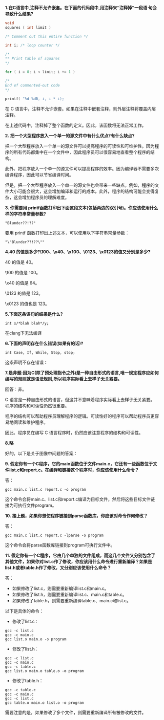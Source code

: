 **1.在C语言中,注释不允许嵌套。在下面的代码段中,用注释来“注释掉”一段语
句会导致什么结果?**

```c
void
squares ( int limit )

/* Comment out this entire function */

int i; /* loop counter */

/*
** Print table of squares
*/

for ( i = 0; i < limit; i += 1 )

/*
End of commented-out code
*/

printf( "%d %d0, i, i * i);
```

在 C 语言中，注释不允许嵌套。如果在注释中嵌套注释，则外层注释将覆盖内层注释。

在上述代码中，注释掉了整个函数的定义。因此，该函数将无法正常工作。

**2. 把一个大型程序放入一个单一的源文件中有什么优点?有什么缺点?**

把一个大型程序放入一个单一的源文件可以提高程序的可读性和可维护性。因为程序的所有代码都集中在一个文件中，因此程序员可以很容易地查看整个程序的结构。

此外，把程序放入一个单一的源文件可以提高程序的效率。因为编译器不需要多次编译程序，因此可以节省编译时间。

但是，把一个大型程序放入一个单一的源文件也会带来一些缺点。例如，程序的文件大小可能会很大，这会增加编译和运行的成本。此外，程序的结构可能会变得复杂，这会增加程序员的理解难度。

**3. 你需要用 printf函数打印出下面这段文本(包括两边的双引号)。你应该使用什么
样的字符串常量参数?**

```
"Blunder??!??"
```

要用 printf 函数打印出上述文本，可以使用以下字符串常量参数：


```
"\"Blunder??!??\""
```

**4.40 的值是多少?\100、\x40、\x100、\0123、\x0123的值又分别是多少?**

40 的值是 40。

\100 的值是 100。

\x40 的值是 64。

\0123 的值是 123。

\x0123 的值也是 123。

**5.下面这条语句的结果是什么?**

```
int x/*blah blah*/y;
```
在clang下无法编译

**6.下面的声明存在什么错误(如果有的话)?**

```
int Case, If, While, Stop, stop;
```

这条声明不存在错误：



**7.是非题:因为C(除了预处理指令之外)是一种自由形式的语言,唯一规定程序应如何编写的规则就是语法规则,所以程序实际看上去样子无关紧要。**

回答：非。

C 语言是一种自由形式的语言，但这并不意味着程序实际看上去样子无关紧要。程序的结构和可读性仍然很重要。

程序的结构可以帮助程序员理解程序的逻辑。可读性好的程序可以帮助程序员更容易地阅读和维护程序。

因此，程序员在编写 C 语言程序时，仍然应该注意程序的结构和可读性。

**8.略**

好的，以下是关于图像中问题的答案：

**9. 假定你有一个C程序，它的main函数位于文件main.c，它还有一些函数位于文件list.c和report.c。在编译和链接这个程序时，你应该使用什么命令？**

答：

```
gcc main.c list.c report.c -o program
```

这个命令会将main.c、list.c和report.c编译为目标文件，然后将这些目标文件链接为可执行文件program。

**10. 接上题，如果你想使程序链接到parse函数库，你应该对命令作何修改？**

答：

```
gcc main.c list.c report.c -lparse -o program
```

这个命令会将parse函数库链接到program可执行文件中。

**11. 假定你有一个C程序，它由几个单独的文件组成，而这几个文件又分别包含了其他文件，如果你对list.c作了修改，你应该用什么命令进行重新编译？如果是list.h或者table.h作了修改，又分别应该使用什么命令？**

答：

* 如果修改了list.c，则需要重新编译list.c和main.c。
* 如果修改了list.h，则需要重新编译list.c、main.c和table.c。
* 如果修改了table.h，则需要重新编译table.c、main.c和list.c。

以下是具体的命令：

* 修改了list.c：

```
gcc -c list.c
gcc -c main.c
gcc list.o main.o -o program
```

* 修改了list.h：

```
gcc -c list.c
gcc -c main.c
gcc -c table.c
gcc list.o main.o table.o -o program
```

* 修改了table.h：

```
gcc -c table.c
gcc -c main.c
gcc -c list.c
gcc table.o main.o list.o -o program
```

需要注意的是，如果修改了多个文件，则需要重新编译所有被修改的文件。
